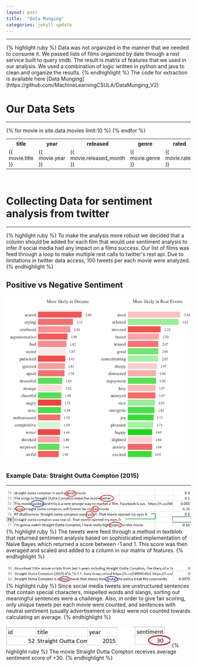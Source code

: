 ```yaml
---
layout: post
title:  "Data Munging"
categories: jekyll update
---
```

<hr>
{% highlight ruby %}
Data was not organized in the manner that we needed to consume it.  We passed
lists of films organized by date through a rest service built to query imdb.
The result is matrix of features that we used in our analysis.  We used
a combination of logic written in python and java to clean and organize the
results.  
{% endhighlight %}
The code for extraction is available here 
[Data Munging](https://github.com/MachineLearningCSULA/DataMunging_V2)
<h1>Our Data Sets</h1>
<hr>
<table>
<tr>
    <th>title</th>
    <th>year</th>
    <th>released</th>
    <th>genre</th>
    <th>rated</th>
    <th>runtime</th>
    <th>language</th>
    <th>director</th>
    <th>writer</th>
    <th>metascore</th>
    <th>rating</th>
    <th>votes</th>
    <th>budget</th>
    <th>gross</th>
</tr>
{% for movie in site.data.movies limit:10  %}
      <tr>  
        <td>{{ movie.title }}</td>
        <td>{{ movie.year }}</td>
        <td>{{ movie.released_month }}</td>
        <td>{{ movie.genre }}</td>
        <td>{{ movie.rated }}</td>
        <td>{{ movie.runtime }}</td>
        <td>{{ movie.language }}</td>
        <td>{{ movie.director }}</td>
        <td>{{ movie.writer }}</td>
        <td>{{ movie.metascore }}</td>
        <td>{{ movie.rating }}</td>
        <td>{{ movie.votes }}</td>
        <td>{{ movie.budget }}</td>
        <td>{{ movie.gross }}</td>
      </tr>
{% endfor %}
</table>
<br>
<h1>Collecting Data for sentiment analysis from twitter</h1>
<hr>
{% highlight ruby %}
 To make the analysis more robust we decided that a column should be added 
 for each film that would use sentiment analysis to infer if social media
 had any impact on a films success.  Our list of films was feed through a 
 loop to make multiple rest calls to twitter's rest api. Due to limitations
 in twitter data access, 100 tweets per each movie were analyzed.
{% endhighlight %}
<h2>Positive vs Negative Sentiment</h2>
<img src="/assets/pos_neg.png"/>
<br>
<h3>Example Data: Straight Outta Compton (2015)</h3>
<hr>
<img src="/assets/sentimentchart.jpg" />
{% highlight ruby %}
 The tweets were feed through a method in textblob that returned 
 sentiment analysis based on sophisticated implementation of Naive 
 Bayes which returned a score between -1 and 1. 
 This score was then averaged and scaled and added to a column 
 in our matrix of features. 
{% endhighlight %}
<br><br>
<img src="/assets/sentimentchart2.jpg" />
{% highlight ruby %}
 Since social media tweets are unstructured sentences that contain
 special characters, mispelled words and slangs, sorting out meaningful
 sentences were a challenge. Also, in order to give fair scoring, only
 unique tweets per each movie were counted, and sentences with neutral
 sentiment (usually advertisement or links) were not counted towards 
 calculating an average.
{% endhighlight %}
<br><br>
<img src="/assets/straight_result.jpg" />
{% highlight ruby %}
 The movie Straight Outta Compton receives average sentiment score of +30.
{% endhighlight %}
<br><br>


